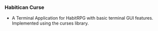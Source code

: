 ### Habitican Curse

* A Terminal Application for HabitRPG with basic terminal GUI features. Implemented using the curses library.
